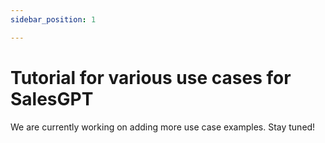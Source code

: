 ```yaml
---
sidebar_position: 1

---
```


# Tutorial for various use cases for SalesGPT

We are currently working on adding more use case examples. Stay tuned!

